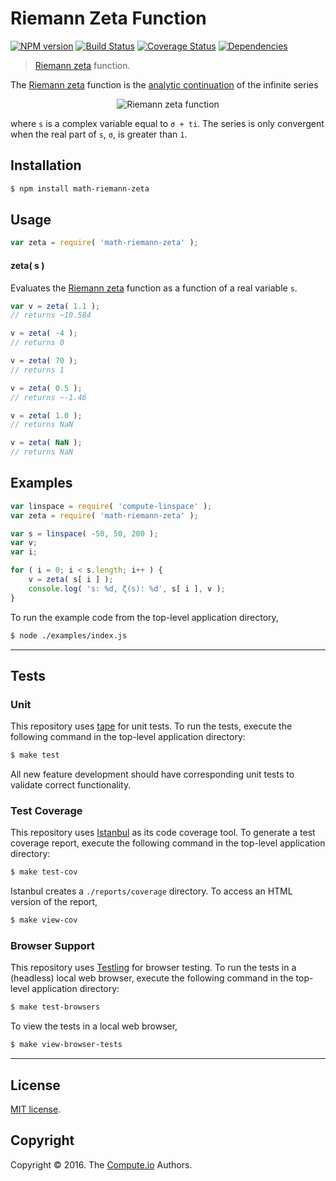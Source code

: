 Riemann Zeta Function
===
[![NPM version][npm-image]][npm-url] [![Build Status][build-image]][build-url] [![Coverage Status][coverage-image]][coverage-url] [![Dependencies][dependencies-image]][dependencies-url]

> [Riemann zeta][zeta-function] function.

The [Riemann zeta][zeta-function] function is the [analytic continuation][analytic-continuation] of the infinite series 

<div class="equation" align="center" data-raw-text="\zeta(s) =\sum_{k=1}^\infty\frac{1}{k^s}" data-equation="eq:riemann_zeta_function">
	<img src="https://cdn.rawgit.com/math-io/riemann-zeta/faeb230ec3e8dba0e1011b5ddfe219c784e98c67/docs/img/eqn.svg" alt="Riemann zeta function">
	<br>
</div>

where `s` is a complex variable equal to `σ + ti`. The series is only convergent when the real part of `s`, `σ`, is greater than `1`.


## Installation

``` bash
$ npm install math-riemann-zeta
```


## Usage

``` javascript
var zeta = require( 'math-riemann-zeta' );
```


#### zeta( s )

Evaluates the [Riemann zeta][zeta-function] function as a function of a real variable `s`.

``` javascript
var v = zeta( 1.1 );
// returns ~10.584

v = zeta( -4 );
// returns 0

v = zeta( 70 );
// returns 1

v = zeta( 0.5 );
// returns ~-1.46

v = zeta( 1.0 );
// returns NaN

v = zeta( NaN );
// returns NaN
```


## Examples

``` javascript
var linspace = require( 'compute-linspace' );
var zeta = require( 'math-riemann-zeta' );

var s = linspace( -50, 50, 200 );
var v;
var i;

for ( i = 0; i < s.length; i++ ) {
	v = zeta( s[ i ] );
	console.log( 's: %d, ζ(s): %d', s[ i ], v );
}
```

To run the example code from the top-level application directory,

``` bash
$ node ./examples/index.js
```


---
## Tests

### Unit

This repository uses [tape][tape] for unit tests. To run the tests, execute the following command in the top-level application directory:

``` bash
$ make test
```

All new feature development should have corresponding unit tests to validate correct functionality.


### Test Coverage

This repository uses [Istanbul][istanbul] as its code coverage tool. To generate a test coverage report, execute the following command in the top-level application directory:

``` bash
$ make test-cov
```

Istanbul creates a `./reports/coverage` directory. To access an HTML version of the report,

``` bash
$ make view-cov
```


### Browser Support

This repository uses [Testling][testling] for browser testing. To run the tests in a (headless) local web browser, execute the following command in the top-level application directory:

``` bash
$ make test-browsers
```

To view the tests in a local web browser,

``` bash
$ make view-browser-tests
```

<!-- [![browser support][browsers-image]][browsers-url] -->


---
## License

[MIT license](http://opensource.org/licenses/MIT).


## Copyright

Copyright &copy; 2016. The [Compute.io][compute-io] Authors.


[npm-image]: http://img.shields.io/npm/v/math-riemann-zeta.svg
[npm-url]: https://npmjs.org/package/math-riemann-zeta

[build-image]: http://img.shields.io/travis/math-io/riemann-zeta/master.svg
[build-url]: https://travis-ci.org/math-io/riemann-zeta

[coverage-image]: https://img.shields.io/codecov/c/github/math-io/riemann-zeta/master.svg
[coverage-url]: https://codecov.io/github/math-io/riemann-zeta?branch=master

[dependencies-image]: http://img.shields.io/david/math-io/riemann-zeta.svg
[dependencies-url]: https://david-dm.org/math-io/riemann-zeta

[dev-dependencies-image]: http://img.shields.io/david/dev/math-io/riemann-zeta.svg
[dev-dependencies-url]: https://david-dm.org/dev/math-io/riemann-zeta

[github-issues-image]: http://img.shields.io/github/issues/math-io/riemann-zeta.svg
[github-issues-url]: https://github.com/math-io/riemann-zeta/issues

[tape]: https://github.com/substack/tape
[istanbul]: https://github.com/gotwarlost/istanbul
[testling]: https://ci.testling.com

[compute-io]: https://github.com/compute-io/
[zeta-function]: https://en.wikipedia.org/wiki/Riemann_zeta_function
[analytic-continuation]: https://en.wikipedia.org/wiki/Analytic_continuation
